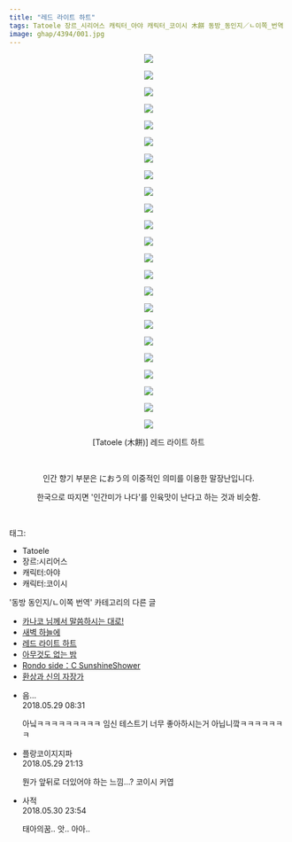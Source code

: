 ```yaml
---
title: "레드 라이트 하트"
tags: Tatoele 장르_시리어스 캐릭터_아야 캐릭터_코이시 木餅 동방_동인지／ㄴ이쪽_번역
image: ghap/4394/001.jpg
---
```

<div class="article">
<p style="text-align: center; clear: none; float: none;"><img src="{{ site.nasurl }}/ghap/4394/001.jpg"/></p>
<p style="text-align: center; clear: none; float: none;"><img src="{{ site.nasurl }}/ghap/4394/002.jpg"/></p>
<p style="text-align: center; clear: none; float: none;"><img src="{{ site.nasurl }}/ghap/4394/003.jpg"/></p>
<p style="text-align: center; clear: none; float: none;"><img src="{{ site.nasurl }}/ghap/4394/004.jpg"/></p>
<p style="text-align: center; clear: none; float: none;"><img src="{{ site.nasurl }}/ghap/4394/005.jpg"/></p>
<p style="text-align: center; clear: none; float: none;"><img src="{{ site.nasurl }}/ghap/4394/006.jpg"/></p>
<p style="text-align: center; clear: none; float: none;"><img src="{{ site.nasurl }}/ghap/4394/007.jpg"/></p>
<p style="text-align: center; clear: none; float: none;"><img src="{{ site.nasurl }}/ghap/4394/008.jpg"/></p>
<p style="text-align: center; clear: none; float: none;"><img src="{{ site.nasurl }}/ghap/4394/009.jpg"/></p>
<p style="text-align: center; clear: none; float: none;"><img src="{{ site.nasurl }}/ghap/4394/010.jpg"/></p>
<p style="text-align: center; clear: none; float: none;"><img src="{{ site.nasurl }}/ghap/4394/011.jpg"/></p>
<p style="text-align: center; clear: none; float: none;"><img src="{{ site.nasurl }}/ghap/4394/012.jpg"/></p>
<p style="text-align: center; clear: none; float: none;"><img src="{{ site.nasurl }}/ghap/4394/013.jpg"/></p>
<p style="text-align: center; clear: none; float: none;"><img src="{{ site.nasurl }}/ghap/4394/014.jpg"/></p>
<p style="text-align: center; clear: none; float: none;"><img src="{{ site.nasurl }}/ghap/4394/015.jpg"/></p>
<p style="text-align: center; clear: none; float: none;"><img src="{{ site.nasurl }}/ghap/4394/016.jpg"/></p>
<p style="text-align: center; clear: none; float: none;"><img src="{{ site.nasurl }}/ghap/4394/017.jpg"/></p>
<p style="text-align: center; clear: none; float: none;"><img src="{{ site.nasurl }}/ghap/4394/018.jpg"/></p>
<p style="text-align: center; clear: none; float: none;"><img src="{{ site.nasurl }}/ghap/4394/019.jpg"/></p>
<p style="text-align: center; clear: none; float: none;"><img src="{{ site.nasurl }}/ghap/4394/020.jpg"/></p>
<p style="text-align: center; clear: none; float: none;"><img src="{{ site.nasurl }}/ghap/4394/021.jpg"/></p>
<p style="text-align: center; clear: none; float: none;"><img src="{{ site.nasurl }}/ghap/4394/022.jpg"/></p>
<p style="text-align: center; clear: none; float: none;"><img src="{{ site.nasurl }}/ghap/4394/023.jpg"/></p>
<p style="text-align: center; clear: none; float: none;">[Tatoele (木餅)] 레드 라이트 하트</p>
<p style="text-align: center; clear: none; float: none;"><br/></p>
<p style="text-align: center; clear: none; float: none;">인간 향기 부분은 におう의 이중적인 의미를 이용한 말장난입니다.</p>
<p style="text-align: center; clear: none; float: none;">한국으로 따지면 '인간미가 나다'를 인육맛이 난다고 하는 것과 비슷함.</p>
<p><br/></p>
</div><div class="tagTrail">
<p>태그: </p>
<ul>
<li>Tatoele</li>
<li>장르:시리어스</li>
<li>캐릭터:아야</li>
<li>캐릭터:코이시</li>
</ul>
</div><div class="another">
<p>'동방 동인지/ㄴ이쪽 번역' 카테고리의 다른 글</p>
<ul>
<li><a href="/2018-06-03-ghap_4396">카나코 님께서 말씀하시는 대로!</a></li>
<li><a href="/2018-06-01-ghap_4395">새벽 하늘에</a></li>
<li><a href="/2018-05-29-ghap_4394">레드 라이트 하트</a></li>
<li><a href="/2018-05-28-ghap_4391">아무것도 없는 밤</a></li>
<li><a href="/2018-05-26-ghap_4382">Rondo side：C SunshineShower</a></li>
<li><a href="/2018-05-22-ghap_4380">환상과 신의 자장가</a></li>
</ul>
</div><div class="cb_module cb_fluid">
<div class="cb_wrt cb_profile">
<div class="comment">
<ul>
<li class="cb_thumb_off" id="comment15263244">
<div class="cb_comment_area">
<div class="cb_info_area">
<div class="cb_section">
<span class="cb_nick_name">음...</span>
</div>
<div class="cb_section">
<span class="cb_date">2018.05.29 08:31 </span>
</div>
</div>
<div class="cb_dsc_comment">
<p class="cb_dsc">
											아닠ㅋㅋㅋㅋㅋㅋㅋㅋㅋ 임신 테스트기 너무 좋아하시는거 아닙니깤ㅋㅋㅋㅋㅋㅋㅋ
										</p>
</div>
</div></li>
<li class="cb_thumb_off" id="comment15263557">
<div class="cb_comment_area">
<div class="cb_info_area">
<div class="cb_section">
<span class="cb_nick_name">플랑코이지지파</span>
</div>
<div class="cb_section">
<span class="cb_date">2018.05.29 21:13 </span>
</div>
</div>
<div class="cb_dsc_comment">
<p class="cb_dsc">
											뭔가 앞뒤로 더있어야 하는 느낌...?  코이시 커엽
										</p>
</div>
</div></li>
<li class="cb_thumb_off" id="comment15264318">
<div class="cb_comment_area">
<div class="cb_info_area">
<div class="cb_section">
<span class="cb_nick_name">사적</span>
</div>
<div class="cb_section">
<span class="cb_date">2018.05.30 23:54 </span>
</div>
</div>
<div class="cb_dsc_comment">
<p class="cb_dsc">
											태아의꿈.. 앗.. 아아..
										</p>
</div>
</div></li>
</ul>
</div>
</div><!-- commentList close -->
</div>